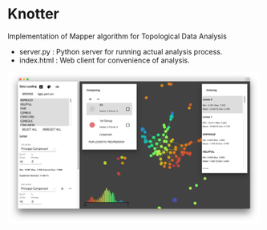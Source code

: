 # Knotter
Implementation of Mapper algorithm for Topological Data Analysis

* server.py : Python server for running actual analysis process.
* index.html : Web client for convenience of analysis.

![Main Screen](docs/kgss.png)
